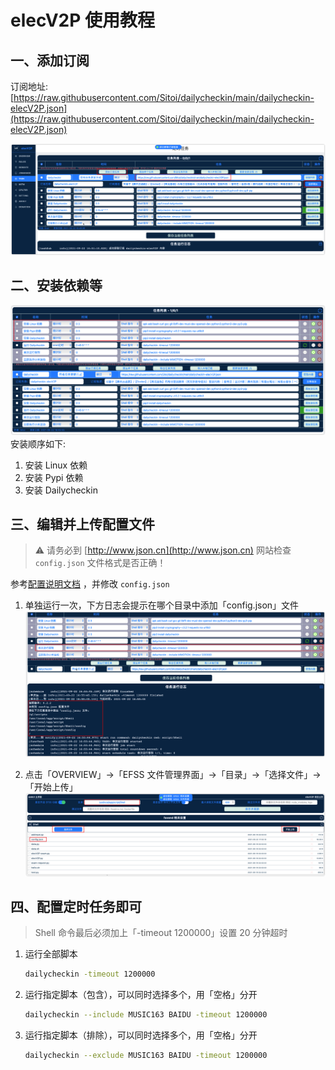 # elecV2P 使用教程

## 一、添加订阅

订阅地址: [https://raw.githubusercontent.com/Sitoi/dailycheckin/main/dailycheckin-elecV2P.json](https://raw.githubusercontent.com/Sitoi/dailycheckin/main/dailycheckin-elecV2P.json)

![订阅](img/elecV2P-dy.png)

## 二、安装依赖等

![安装](img/elecV2P-install.png)
安装顺序如下:

1. 安装 Linux 依赖
2. 安装 Pypi 依赖
3. 安装 Dailycheckin

## 三、编辑并上传配置文件

> ⚠️ 请务必到 [http://www.json.cn](http://www.json.cn) 网站检查 `config.json` 文件格式是否正确！

参考[配置说明文档](https://sitoi.github.io/dailycheckin/settings/) ，并修改 `config.json`

1. 单独运行一次，下方日志会提示在哪个目录中添加「config.json」文件
   ![单次运行](img/elecV2P-once.png)

2. 点击「OVERVIEW」->「EFSS 文件管理界面」->「目录」->「选择文件」->「开始上传」
   ![上传配置](img/elecV2P-upload.png)

## 四、配置定时任务即可

> Shell 命令最后必须加上「-timeout 1200000」设置 20 分钟超时

1. 运行全部脚本

   ```bash
   dailycheckin -timeout 1200000
   ```

2. 运行指定脚本（包含），可以同时选择多个，用「空格」分开

   ```bash
   dailycheckin --include MUSIC163 BAIDU -timeout 1200000
   ```

3. 运行指定脚本（排除），可以同时选择多个，用「空格」分开

   ```bash
   dailycheckin --exclude MUSIC163 BAIDU -timeout 1200000
   ```
